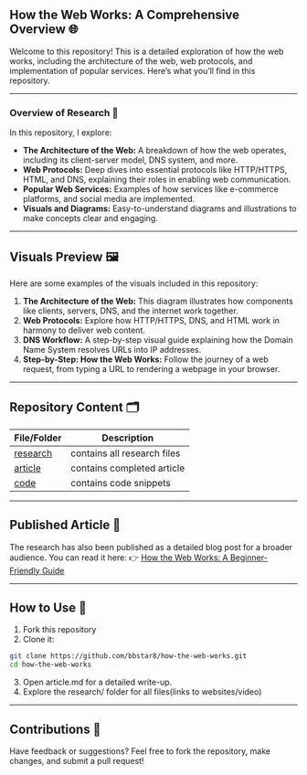 ## How the Web Works: A Comprehensive Overview 🌐

 Welcome to this repository! This is a detailed exploration of how the web works, including the architecture of the web, web protocols, and implementation of popular services. Here’s what you’ll find in this repository.

---

### Overview of Research 📖
In this repository, I explore:  
* **The Architecture of the Web:** A breakdown of how the web operates, including its client-server model, DNS system, and more.
* **Web Protocols:** Deep dives into essential protocols like HTTP/HTTPS, HTML, and DNS, explaining their roles in enabling web communication.
* **Popular Web Services:** Examples of how services like e-commerce platforms, and social media are implemented.
* **Visuals and Diagrams:** Easy-to-understand diagrams and illustrations to make concepts clear and engaging.

---
## Visuals Preview 🖼️
Here are some examples of the visuals included in this repository:
1. **The Architecture of the Web:** This diagram illustrates how components like clients, servers, DNS, and the internet work together.
2. **Web Protocols:** Explore how HTTP/HTTPS, DNS, and HTML work in harmony to deliver web content.
3. **DNS Workflow:**
A step-by-step visual guide explaining how the Domain Name System resolves URLs into IP addresses.
4. **Step-by-Step: How the Web Works:**
Follow the journey of a web request, from typing a URL to rendering a webpage in your browser.

----
## Repository Content 🗂️
|File/Folder|Description                |
|-----------|-----------                |
|[research](research/) |contains all research files|
|[article](article/) | contains completed article|
|[code](code/)    | contains code snippets    |          
----
## Published Article 📝
The research has also been published as a detailed blog post for a broader audience. You can read it here: 👉 [How the Web Works: A Beginner-Friendly Guide]()

---
## How to Use 🚀
1. Fork this repository
2. Clone it:
``` bash
git clone https://github.com/bbstar8/how-the-web-works.git
cd how-the-web-works

```
3. Open article.md for a detailed write-up.
4. Explore the research/ folder for all files(links to websites/video)

----
## Contributions 🤝
Have feedback or suggestions? Feel free to fork the repository, make changes, and submit a pull request!

